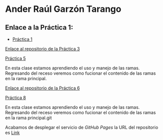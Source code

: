 # Ander Raúl Garzón Tarango

## Enlace a la Práctica 1:

- [Práctica 1 ](./practica-01/practica-01.md)

[Enlace al repositorio de la Práctica 3](https://github.com/AnderrGZ/practica-3)

[Práctica 5](practica-5.md)

En esta clase estamos aprendiendo el uso y manejo de las ramas. Regresando del receso veremos como fucionar el contenido de las ramas en la rama principal.

[Enlace al repositorio de la Práctica 6](https://github.com/AnderrGZ/Amerike-2)


[Práctica 8](practica08.md)



En esta clase estamos aprendiendo el uso y manejo de las ramas. Regresando del receso veremos como fucionar el contenido de las ramas en la rama principal.git

Acabamos de desplegar el servicio de _GitHub Pages_ la URL del repositorio es [Link](https://anderrgz.github.io/Practicas/)